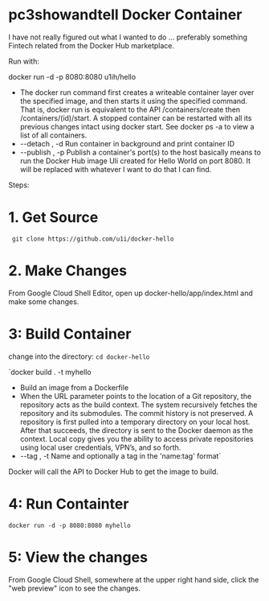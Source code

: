 # pc3showandtell Docker Container

I have not really figured out what I wanted to do ... preferably something Fintech related from the Docker Hub marketplace.

Run with:

docker run -d -p 8080:8080 u1ih/hello
- The docker run command first creates a writeable container layer over the specified image, and then starts it using the specified command. That is, docker run is equivalent to the API /containers/create then /containers/(id)/start. A stopped container can be restarted with all its previous changes intact using docker start. See docker ps -a to view a list of all containers.
- --detach , -d		Run container in background and print container ID
- --publish , -p		Publish a container's port(s) to the host
basically means to run the Docker Hub image Uli created for Hello World on port 8080. It will be replaced with whatever I want to do that I can find.


Steps:
# 1. Get Source

` git clone https://github.com/u1i/docker-hello`

# 2. Make Changes
From Google Cloud Shell Editor, open up docker-hello/app/index.html and make some changes.

# 3: Build Container
change into the directory: `cd docker-hello`

`docker build . -t myhello
- Build an image from a Dockerfile
- When the URL parameter points to the location of a Git repository, the repository acts as the build context. The system recursively fetches the repository and its submodules. The commit history is not preserved. A repository is first pulled into a temporary directory on your local host. After that succeeds, the directory is sent to the Docker daemon as the context. Local copy gives you the ability to access private repositories using local user credentials, VPN’s, and so forth.
- --tag , -t		Name and optionally a tag in the 'name:tag' format`

Docker will call the API to Docker Hub to get the image to build.

# 4: Run Containter
`docker run -d -p 8080:8080 myhello`

# 5: View the changes
From Google Cloud Shell, somewhere at the upper right hand side, click the "web preview" icon to see the changes.



